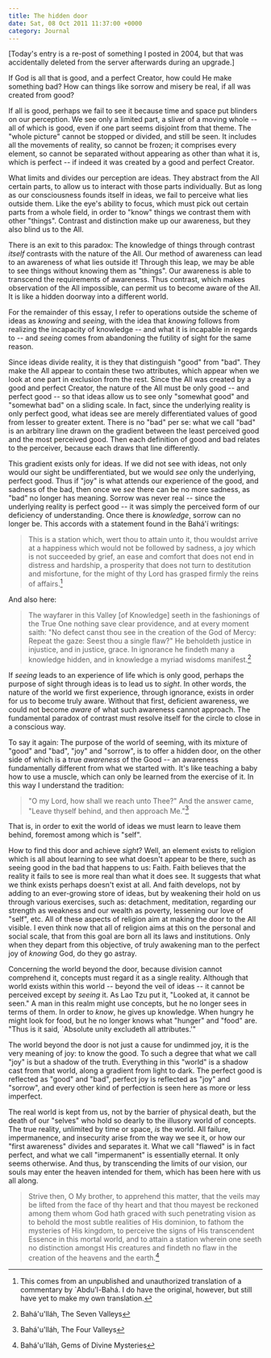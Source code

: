 ```yaml
---
title: The hidden door
date: Sat, 08 Oct 2011 11:37:00 +0000
category: Journal
---
```


[Today's entry is a re-post of something I posted in 2004, but that was
accidentally deleted from the server afterwards during an upgrade.]

If God is all that is good, and a perfect Creator, how could He make something
bad? How can things like sorrow and misery be real, if all was created from
good?

If all is good, perhaps we fail to see it because time and space put blinders
on our perception. We see only a limited part, a sliver of a moving whole --
all of which is good, even if one part seems disjoint from that theme. The
"whole picture" cannot be stopped or divided, and still be seen. It includes
all the movements of reality, so cannot be frozen; it comprises every element,
so cannot be separated without appearing as other than what it is, which is
perfect -- if indeed it was created by a good and perfect Creator.

<!--more-->
What limits and divides our perception are ideas. They abstract from the All
certain parts, to allow us to interact with those parts individually. But as
long as our consciousness founds itself in ideas, we fail to perceive what
lies outside them. Like the eye's ability to focus, which must pick out
certain parts from a whole field, in order to "know" things we contrast them
with other "things". Contrast and distinction make up our awareness, but they
also blind us to the All.

There is an exit to this paradox: The knowledge of things through contrast
*itself* contrasts with the nature of the All. Our method of awareness can lead
to an awareness of what lies outside it! Through this leap, we may be able to
see things without knowing them as "things". Our awareness is able to
transcend the requirements of awareness. Thus contrast, which makes
observation of the All impossible, can permit us to become aware of the
All. It is like a hidden doorway into a different world.

For the remainder of this essay, I refer to operations outside the scheme of
ideas as *knowing* and *seeing*, with the idea that *knowing* follows from
realizing the incapacity of knowledge -- and what it is incapable in regards
to -- and *seeing* comes from abandoning the futility of sight for the same
reason.

Since ideas divide reality, it is they that distinguish "good" from
"bad". They make the All appear to contain these two attributes, which appear
when we look at one part in exclusion from the rest. Since the All was created
by a good and perfect Creator, the nature of the All must be only good -- and
perfect good -- so that ideas allow us to see only "somewhat good" and
"somewhat bad" on a sliding scale. In fact, since the underlying reality is
only perfect good, what ideas see are merely differentiated values of good
from lesser to greater extent. There is no "bad" per se: what we call "bad" is
an arbitrary line drawn on the gradient between the least perceived good and
the most perceived good. Then each definition of good and bad relates to the
perceiver, because each draws that line differently.

This gradient exists only for ideas. If we did not see with ideas, not only
would our sight be undifferentiated, but we would *see* only the underlying,
perfect good. Thus if "joy" is what attends our experience of the good, and
sadness of the bad, then once we *see* there can be no more sadness, as "bad"
no longer has meaning. Sorrow was never real -- since the underlying reality
is perfect good -- it was simply the perceived form of our deficiency of
understanding. Once there is *knowledge*, sorrow can no longer be. This
accords with a statement found in the Bahá'í writings:

> This is a station which, wert thou to attain unto it, thou wouldst arrive at
> a happiness which would not be followed by sadness, a joy which is not
> succeeded by grief, an ease and comfort that does not end in distress and
> hardship, a prosperity that does not turn to destitution and misfortune, for
> the might of thy Lord has grasped firmly the reins of affairs.[^1]

And also here:

> The wayfarer in this Valley [of Knowledge] seeth in the fashionings of the
> True One nothing save clear providence, and at every moment saith: "No
> defect canst thou see in the creation of the God of Mercy: Repeat the gaze:
> Seest thou a single flaw?" He beholdeth justice in injustice, and in
> justice, grace. In ignorance he findeth many a knowledge hidden, and in
> knowledge a myriad wisdoms manifest.[^2]

If *seeing* leads to an experience of life which is only good, perhaps the
purpose of sight through ideas is to lead us to *sight*. In other words, the
nature of the world we first experience, through ignorance, exists in order
for us to become truly aware. Without that first, deficient awareness, we
could not become *aware* of what such awareness cannot approach. The fundamental
paradox of contrast must resolve itself for the circle to close in a conscious
way.

To say it again: The purpose of the world of seeming, with its mixture of
"good" and "bad", "joy" and "sorrow", is to offer a hidden door, on the other
side of which is a true *awareness* of the Good -- an awareness fundamentally
different from what we started with. It's like teaching a baby how to use a
muscle, which can only be learned from the exercise of it. In this way I
understand the tradition:

> "O my Lord, how shall we reach unto Thee?" And the answer came, "Leave
> thyself behind, and then approach Me."[^3]

That is, in order to exit the world of ideas we must learn to leave them
behind, foremost among which is "self".

How to find this door and achieve *sight*? Well, an element exists to religion
which is all about learning to see what doesn't appear to be there, such as
seeing good in the bad that happens to us: Faith. Faith believes that the
reality it fails to see is more real than what it does see. It suggests that
what we think exists perhaps doesn't exist at all. And faith develops, not by
adding to an ever-growing store of ideas, but by weakening their hold on us
through various exercises, such as: detachment, meditation, regarding our
strength as weakness and our wealth as poverty, lessening our love of "self",
etc. All of these aspects of religion aim at making the door to the All
visible. I even think now that all of religion aims at this on the personal
and social scale, that from this goal are born all its laws and
institutions. Only when they depart from this objective, of truly awakening
man to the perfect joy of *knowing* God, do they go astray.

Concerning the world beyond the door, because division cannot comprehend it,
concepts must regard it as a single reality. Although that world exists within
this world -- beyond the veil of ideas -- it cannot be perceived except by
*seeing* it. As Lao Tzu put it, "Looked at, it cannot be seen." A man in this
realm might use concepts, but he no longer sees in terms of them. In order to
*know*, he gives up knowledge. When hungry he might look for food, but he no
longer knows what "hunger" and "food" are. "Thus is it said, `Absolute unity
excludeth all attributes.'"

The world beyond the door is not just a cause for undimmed joy, it is the very
meaning of joy: to know the good. To such a degree that what we call "joy" is
but a shadow of the truth. Everything in this "world" is a shadow cast from
that world, along a gradient from light to dark. The perfect good is reflected
as "good" and "bad", perfect joy is reflected as "joy" and "sorrow", and every
other kind of perfection is seen here as more or less imperfect.

The real world is kept from us, not by the barrier of physical death, but the
death of our "selves" who hold so dearly to the illusory world of
concepts. The true reality, unlimited by time or space, *is* the world. All
failure, impermanence, and insecurity arise from the way we see it, or how our
"first awareness" divides and separates it. What we call "flawed" is in fact
perfect, and what we call "impermanent" is essentially eternal. It only seems
otherwise. And thus, by transcending the limits of our vision, our souls may
enter the heaven intended for them, which has been here with us all along.

> Strive then, O My brother, to apprehend this matter, that the veils may be
> lifted from the face of thy heart and that thou mayest be reckoned among
> them whom God hath graced with such penetrating vision as to behold the most
> subtle realities of His dominion, to fathom the mysteries of His kingdom, to
> perceive the signs of His transcendent Essence in this mortal world, and to
> attain a station wherein one seeth no distinction amongst His creatures and
> findeth no flaw in the creation of the heavens and the earth.[^4]

[^1]: This comes from an unpublished and unauthorized translation of a
commentary by `Abdu'l-Bahá. I do have the original, however, but still have
yet to make my own translation.

[^2]: Bahá'u'lláh, The Seven Valleys

[^3]: Bahá'u'lláh, The Four Valleys

[^4]: Bahá'u'lláh, Gems of Divine Mysteries

